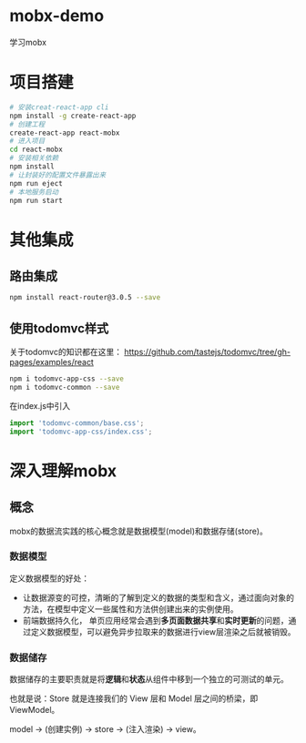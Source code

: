 # mobx-demo
学习mobx

# 项目搭建

```bash
# 安装creat-react-app cli
npm install -g create-react-app
# 创建工程
create-react-app react-mobx
# 进入项目
cd react-mobx
# 安装相关依赖
npm install
# 让封装好的配置文件暴露出来
npm run eject
# 本地服务启动
npm run start
```

# 其他集成

## 路由集成

```bash
npm install react-router@3.0.5 --save
```

## 使用todomvc样式 

关于todomvc的知识都在这里： https://github.com/tastejs/todomvc/tree/gh-pages/examples/react

```bash 
npm i todomvc-app-css --save
npm i todomvc-common --save
```

在index.js中引入

```js
import 'todomvc-common/base.css';
import 'todomvc-app-css/index.css';
```

# 深入理解mobx

## 概念

mobx的数据流实践的核心概念就是数据模型(model)和数据存储(store)。

### 数据模型

定义数据模型的好处：

- 让数据源变的可控，清晰的了解到定义的数据的类型和含义，通过面向对象的方法，在模型中定义一些属性和方法供创建出来的实例使用。
- 前端数据持久化， 单页应用经常会遇到**多页面数据共享**和**实时更新**的问题，通过定义数据模型，可以避免异步拉取来的数据进行view层渲染之后就被销毁。

### 数据储存

数据储存的主要职责就是将**逻辑**和**状态**从组件中移到一个独立的可测试的单元。

也就是说：Store 就是连接我们的 View 层和 Model 层之间的桥梁，即 ViewModel。

model -> (创建实例) -> store  -> (注入渲染) -> view。